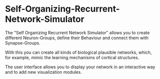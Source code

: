 # Self-Organizing-Recurrent-Network-Simulator
The "Self Organizing Recurrent Network Simulator" allows you to create different Neuron-Groups, define their Behaviour and connect them with Synapse-Groups.

With this you can create all kinds of biological plausible networks, which, for example, mimic the learning mechanisms of cortical structures.

The user interface allows you to display your network in an interactive way and to add new visualization modules.
